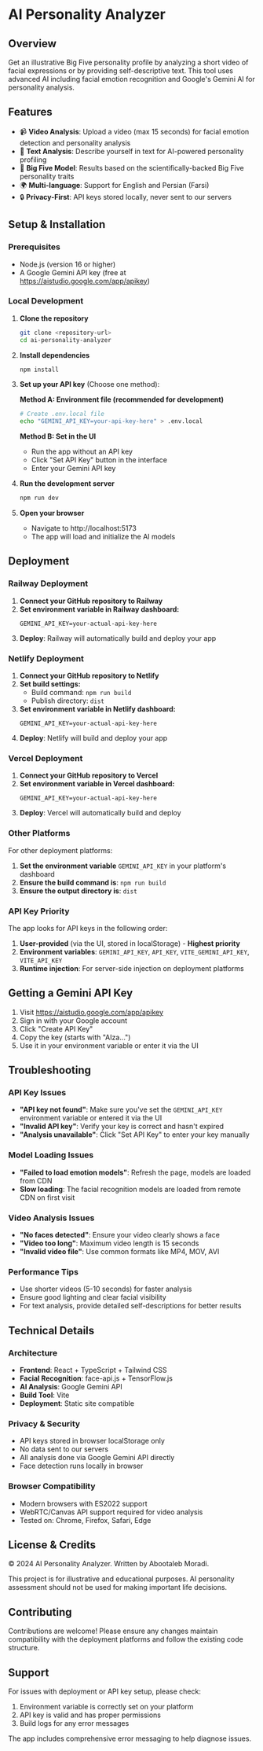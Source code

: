 # AI Personality Analyzer

## Overview

Get an illustrative Big Five personality profile by analyzing a short video of facial expressions or by providing self-descriptive text. This tool uses advanced AI including facial emotion recognition and Google's Gemini AI for personality analysis.

## Features

- 📹 **Video Analysis**: Upload a video (max 15 seconds) for facial emotion detection and personality analysis
- 📝 **Text Analysis**: Describe yourself in text for AI-powered personality profiling  
- 🧠 **Big Five Model**: Results based on the scientifically-backed Big Five personality traits
- 🌍 **Multi-language**: Support for English and Persian (Farsi)
- 🔒 **Privacy-First**: API keys stored locally, never sent to our servers

## Setup & Installation

### Prerequisites
- Node.js (version 16 or higher)
- A Google Gemini API key (free at https://aistudio.google.com/app/apikey)

### Local Development

1. **Clone the repository**
   ```bash
   git clone <repository-url>
   cd ai-personality-analyzer
   ```

2. **Install dependencies**
   ```bash
   npm install
   ```

3. **Set up your API key** (Choose one method):
   
   **Method A: Environment file (recommended for development)**
   ```bash
   # Create .env.local file
   echo "GEMINI_API_KEY=your-api-key-here" > .env.local
   ```

   **Method B: Set in the UI**
   - Run the app without an API key
   - Click "Set API Key" button in the interface
   - Enter your Gemini API key

4. **Run the development server**
   ```bash
   npm run dev
   ```

5. **Open your browser**
   - Navigate to http://localhost:5173
   - The app will load and initialize the AI models

## Deployment

### Railway Deployment

1. **Connect your GitHub repository to Railway**
2. **Set environment variable in Railway dashboard:**
   ```
   GEMINI_API_KEY=your-actual-api-key-here
   ```
3. **Deploy**: Railway will automatically build and deploy your app

### Netlify Deployment

1. **Connect your GitHub repository to Netlify**
2. **Set build settings:**
   - Build command: `npm run build`
   - Publish directory: `dist`
3. **Set environment variable in Netlify dashboard:**
   ```
   GEMINI_API_KEY=your-actual-api-key-here
   ```
4. **Deploy**: Netlify will build and deploy your app

### Vercel Deployment

1. **Connect your GitHub repository to Vercel**
2. **Set environment variable in Vercel dashboard:**
   ```
   GEMINI_API_KEY=your-actual-api-key-here
   ```
3. **Deploy**: Vercel will automatically build and deploy

### Other Platforms

For other deployment platforms:

1. **Set the environment variable** `GEMINI_API_KEY` in your platform's dashboard
2. **Ensure the build command is**: `npm run build`  
3. **Ensure the output directory is**: `dist`

### API Key Priority

The app looks for API keys in the following order:

1. **User-provided** (via the UI, stored in localStorage) - **Highest priority**
2. **Environment variables**: `GEMINI_API_KEY`, `API_KEY`, `VITE_GEMINI_API_KEY`, `VITE_API_KEY`
3. **Runtime injection**: For server-side injection on deployment platforms

## Getting a Gemini API Key

1. Visit https://aistudio.google.com/app/apikey
2. Sign in with your Google account
3. Click "Create API Key"
4. Copy the key (starts with "AIza...")
5. Use it in your environment variable or enter it via the UI

## Troubleshooting

### API Key Issues
- **"API key not found"**: Make sure you've set the `GEMINI_API_KEY` environment variable or entered it via the UI
- **"Invalid API key"**: Verify your key is correct and hasn't expired
- **"Analysis unavailable"**: Click "Set API Key" to enter your key manually

### Model Loading Issues
- **"Failed to load emotion models"**: Refresh the page, models are loaded from CDN
- **Slow loading**: The facial recognition models are loaded from remote CDN on first visit

### Video Analysis Issues  
- **"No faces detected"**: Ensure your video clearly shows a face
- **"Video too long"**: Maximum video length is 15 seconds
- **"Invalid video file"**: Use common formats like MP4, MOV, AVI

### Performance Tips
- Use shorter videos (5-10 seconds) for faster analysis
- Ensure good lighting and clear facial visibility
- For text analysis, provide detailed self-descriptions for better results

## Technical Details

### Architecture
- **Frontend**: React + TypeScript + Tailwind CSS
- **Facial Recognition**: face-api.js + TensorFlow.js
- **AI Analysis**: Google Gemini API
- **Build Tool**: Vite
- **Deployment**: Static site compatible

### Privacy & Security
- API keys stored in browser localStorage only
- No data sent to our servers
- All analysis done via Google Gemini API directly
- Face detection runs locally in browser

### Browser Compatibility
- Modern browsers with ES2022 support
- WebRTC/Canvas API support required for video analysis
- Tested on: Chrome, Firefox, Safari, Edge

## License & Credits

© 2024 AI Personality Analyzer. Written by Abootaleb Moradi.

This project is for illustrative and educational purposes. AI personality assessment should not be used for making important life decisions.

## Contributing

Contributions are welcome! Please ensure any changes maintain compatibility with the deployment platforms and follow the existing code structure.

## Support

For issues with deployment or API key setup, please check:
1. Environment variable is correctly set on your platform
2. API key is valid and has proper permissions  
3. Build logs for any error messages

The app includes comprehensive error messaging to help diagnose issues.
